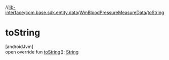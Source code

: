 //[lib-interface](../../../index.md)/[com.base.sdk.entity.data](../index.md)/[WmBloodPressureMeasureData](index.md)/[toString](to-string.md)

# toString

[androidJvm]\
open override fun [toString](to-string.md)(): [String](https://kotlinlang.org/api/latest/jvm/stdlib/kotlin/-string/index.html)
